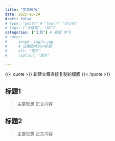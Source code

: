 ```yaml
---
title: "文章模版"
date: 2025-10-24
draft: false
# type: "posts" # "learn" "think"
# tags: ["大模型", "AI"]
categories: ["工具"] # 感悟 学习
# cover: 
#     image: img/a.jpg
#     # 设置图片的小标题
#     alt: "图片"
#     caption: "图片"

---
```

{{< quote >}}
新建文章直接复制的模版
{{< /quote >}}
<!--more-->

## 标题1
> 主要思想
正文内容

## 标题2
> 主要思想
正文内容



